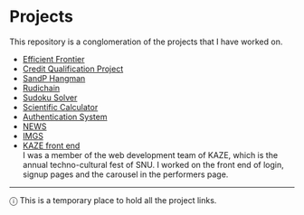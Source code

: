 # Projects

This repository is a conglomeration of the projects that I have worked on.

- [Efficient Frontier](https://github.com/SaranBodduluri/Efficient-Frontier) 
- [Credit Qualification Project](https://github.com/SaranBodduluri/Credit-Qualification-Project)
- [SandP Hangman](https://github.com/SaranBodduluri/SandPHangman)
- [Rudichain](https://github.com/SaranBodduluri/Rudichain)
- [Sudoku Solver](https://github.com/SaranBodduluri/Sudoku-solver)
- [Scientific Calculator](https://github.com/SaranBodduluri/Scientific-Calculator)
- [Authentication System](https://github.com/SaranBodduluri/Authentication-system) 
- [NEWS](https://github.com/SaranBodduluri/NEWS) 
- [IMGS](https://github.com/SaranBodduluri/IMGS)
- [KAZE front end](https://kaze-dev.netlify.app/)\
  I was a member of the web development team of KAZE, which is the annual techno-cultural fest of SNU. I worked on the front end of login, signup pages and the carousel in the performers page.  

----
ⓘ This is a temporary place to hold all the project links.

<!-- 

---

There are more projects that I am working on.\
Hoepfully they will be added here soon :) -->

